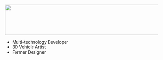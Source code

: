 <section id="header">
	<br>
	    <img width="600" height="100" src="https://wexfy.com/apex/logo.svg">
	<br>
</section>

<section id="description">
	<ul>
		<li>Multi-technology Developer</li>
		<li>3D Vehicle Artist</li>
		<li>Former Designer</li>
	</ul>
</section>
